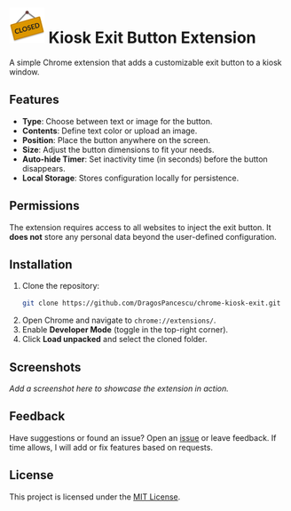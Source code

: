 # <img src="images/icon128.png" alt="Icon" width="64"> Kiosk Exit Button Extension

A simple Chrome extension that adds a customizable exit button to a kiosk window.

## Features

- **Type**: Choose between text or image for the button.
- **Contents**: Define text color or upload an image.
- **Position**: Place the button anywhere on the screen.
- **Size**: Adjust the button dimensions to fit your needs.
- **Auto-hide Timer**: Set inactivity time (in seconds) before the button disappears.
- **Local Storage**: Stores configuration locally for persistence.

## Permissions

The extension requires access to all websites to inject the exit button. It **does not** store any personal data beyond the user-defined configuration.

## Installation

1. Clone the repository:
   ```sh
   git clone https://github.com/DragosPancescu/chrome-kiosk-exit.git
   ```
2. Open Chrome and navigate to `chrome://extensions/`.
3. Enable **Developer Mode** (toggle in the top-right corner).
4. Click **Load unpacked** and select the cloned folder.

## Screenshots

_Add a screenshot here to showcase the extension in action._

## Feedback

Have suggestions or found an issue? Open an [issue](https://github.com/DragosPancescu/chrome-kiosk-exit/issues) or leave feedback. If time allows, I will add or fix features based on requests.

## License

This project is licensed under the [MIT License](LICENSE).
